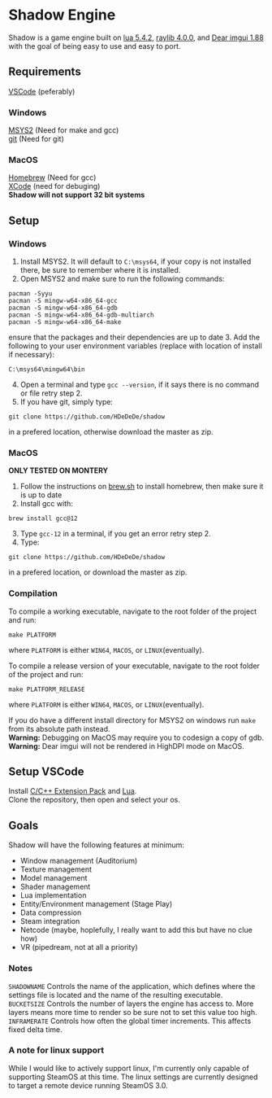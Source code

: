 # Shadow Engine
Shadow is a game engine built on [lua 5.4.2](https://sourceforge.net/projects/luabinaries/files/5.4.2/), [raylib 4.0.0](https://github.com/raysan5/raylib/releases/tag/4.0.0), and [Dear imgui 1.88](https://github.com/ocornut/imgui/releases/tag/v1.88) with the goal of being easy to use and easy to port. 

## Requirements
[VSCode](https://code.visualstudio.com/) (peferably)  
### Windows
[MSYS2](https://www.msys2.org/) (Need for make and gcc)  
[git](https://git-scm.com/download/win) (Need for git)  
### MacOS
[Homebrew](https://brew.sh/) (Need for gcc)  
[XCode](https://developer.apple.com/xcode/) (need for debuging)  
**Shadow will not support 32 bit systems**  
## Setup
### Windows
1. Install MSYS2. It will default to `C:\msys64`, if your copy is not installed there, be sure to remember where it is installed.
2. Open MSYS2 and make sure to run the following commands:  
```
pacman -Syyu
pacman -S mingw-w64-x86_64-gcc
pacman -S mingw-w64-x86_64-gdb
pacman -S mingw-w64-x86_64-gdb-multiarch
pacman -S mingw-w64-x86_64-make
```
ensure that the packages and their dependencies are up to date
3. Add the following to your user environment variables (replace with location of install if necessary):
```
C:\msys64\mingw64\bin
```
4. Open a terminal and type `gcc --version`, if it says there is no command or file retry step 2.
5. If you have git, simply type:
```
git clone https://github.com/HDeDeDe/shadow
```
in a prefered location, otherwise download the master as zip.
### MacOS
**ONLY TESTED ON MONTERY**
1. Follow the instructions on [brew.sh](https://brew.sh/) to install homebrew, then make sure it is up to date
2. Install gcc with:
```
brew install gcc@12
```
3. Type `gcc-12` in a terminal, if you get an error retry step 2.
4. Type:
```
git clone https://github.com/HDeDeDe/shadow
```
in a prefered location, or download the master as zip.  

### Compilation
To compile a working executable, navigate to the root folder of the project and run:
```
make PLATFORM
```
where `PLATFORM` is either `WIN64`, `MACOS`, or `LINUX`(eventually). 
  
To compile a release version of your executable, navigate to the root folder of the project and run:
```
make PLATFORM_RELEASE
```
where `PLATFORM` is either `WIN64`, `MACOS`, or `LINUX`(eventually). 
  
If you do have a different install directory for MSYS2 on windows run `make` from its absolute path instead.  
**Warning:** Debugging on MacOS may require you to codesign a copy of gdb.  
**Warning:** Dear imgui will not be rendered in HighDPI mode on MacOS.  
## Setup VSCode
Install [C/C++ Extension Pack](https://marketplace.visualstudio.com/items?itemName=ms-vscode.cpptools-extension-pack) and [Lua](https://marketplace.visualstudio.com/items?itemName=sumneko.lua).  
Clone the repository, then open and select your os.
## Goals
Shadow will have the following features at minimum:  
- Window management (Auditorium)
- Texture management
- Model management
- Shader management
- Lua implementation
- Entity/Environment management (Stage Play)
- Data compression
- Steam integration
- Netcode (maybe, hoplefully, I really want to add this but have no clue how)
- VR (pipedream, not at all a priority)  
  
### Notes
`SHADOWNAME` Controls the name of the application, which defines where the settings file is located and the name of the resulting executable.  
`BUCKETSIZE` Controls the number of layers the engine has access to. More layers means more time to render so be sure not to set this value too high.  
`INFRAMERATE` Controls how often the global timer increments. This affects fixed delta time.  
  
### A note for linux support
While I would like to actively support linux, I'm currently only capable of supporting SteamOS at this time. The linux settings are currently designed to target a remote device running SteamOS 3.0.